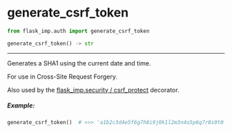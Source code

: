# generate_csrf_token

```python
from flask_imp.auth import generate_csrf_token
```

```python
generate_csrf_token() -> str
```

---

Generates a SHA1 using the current date and time.

For use in Cross-Site Request Forgery.

Also used by the [flask_imp.security / csrf_protect](flask_imp_security-include_csrf.md) decorator.

##### Example:

```python
generate_csrf_token()  # >>> 'a1b2c3d4e5f6g7h8i9j0k1l2m3n4o5p6q7r8s9t0'
```
